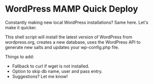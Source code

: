# WordPress MAMP Quick Deploy

Constantly making new local WordPress installations? Same here. Let's make it quicker.

This shell script will install the latest version of WordPress from wordpress.org, creates a new database, uses the WordPress API to generate new salts and updates your wp-config.php file.

Things to add:
  - Fallback to curl if wget is not installed.
  - Option to skip db name, user and pass entry.
  - Suggestions? Let me know!
